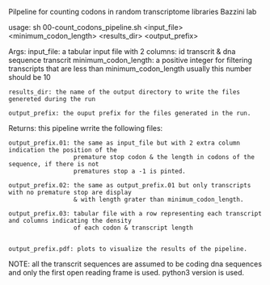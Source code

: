 Pilpeline for counting codons in random transcriptome libraries
Bazzini lab


usage: sh 00-count_codons_pipeline.sh <input_file> <minimum_codon_length> <results_dir> <output_prefix>


Args:
    input_file: a tabular input file with 2 columns: id transcrit &  dna sequence transcrit
    minimum_codon_length: a positive integer for filtering transcripts that are less than minimum_codon_length
                          usually this number should be 10
    
    results_dir: the name of the output directory to write the files genereted during the run
    
    output_prefix: the ouput prefix for the files generated in the run.


Returns:
    this pipeline wrrite the following files:
    
    output_prefix.01: the same as input_file but with 2 extra column indication the position of the
                      premature stop codon & the length in codons of the sequence, if there is not
                      prematures stop a -1 is pinted.

    output_prefix.02: the same as output_prefix.01 but only transcripts with no premature stop are display
                      & with length grater than minimum_codon_length.

    output_prefix.03: tabular file with a row representing each transcript and columns indicating the density
                      of each codon & transcript length

    
    output_prefix.pdf: plots to visualize the results of the pipeline.


NOTE: all the transcrit sequences are assumed to be coding dna sequences and only the first open reading
      frame is used. python3 version is used.
